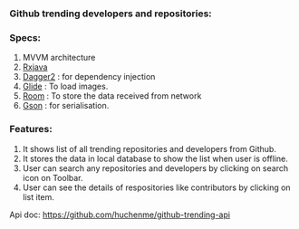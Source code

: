 ### Github trending developers and repositories:

### Specs:
1. MVVM architecture
2. [Rxjava](https://github.com/ReactiveX/RxJava) 
3. [Dagger2](https://dagger.dev/) : for dependency injection
4. [Glide](https://github.com/bumptech/glide) : To load images.
5. [Room](https://developer.android.com/topic/libraries/architecture/room?gclid=CjwKCAjwg6b0BRBMEiwANd1_SKza47k0w0wYSNXqT6RJMaZQKMDhVin3Y4HaCq9PF5Hjn_bz846qMhoC0GoQAvD_BwE&gclsrc=aw.ds) : To store the data received from network
6. [Gson](https://github.com/google/gson) : for serialisation.

### Features:
1. It shows list of all trending repositories and developers from Github.
2. It stores the data in local database to show the list when user is offline.
3. User can search any repositories and developers by clicking on search icon on Toolbar.
4. User can see the details of respositories like contributors by clicking on list item.

Api doc: https://github.com/huchenme/github-trending-api
